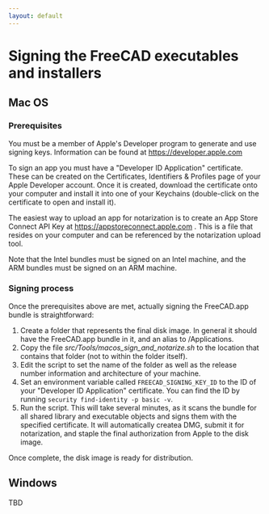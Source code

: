```yaml
---
layout: default
---
```


# Signing the FreeCAD executables and installers

## Mac OS

### Prerequisites
  
You must be a member of Apple's Developer program to generate and use signing keys. Information can be found at https://developer.apple.com

To sign an app you must have a "Developer ID Application" certificate. These can be created on the 
Certificates, Identifiers & Profiles page of your Apple Developer account. Once it is created, download the certificate onto your computer
and install it into one of your Keychains (double-click on the certificate to open and install it).

The easiest way to upload an app for notarization is to create an App Store Connect API Key at https://appstoreconnect.apple.com . This is
a file that resides on your computer and can be referenced by the notarization upload tool.

Note that the Intel bundles must be signed on an Intel machine, and the ARM bundles must be signed on an ARM machine.

### Signing process

Once the prerequisites above are met, actually signing the FreeCAD.app bundle is straightforward:
1. Create a folder that represents the final disk image. In general it should have the FreeCAD.app bundle in it, and an alias to /Applications.
2. Copy the file *src/Tools/macos_sign_and_notarize.sh* to the location that contains that folder (not to within the folder itself).
3. Edit the script to set the name of the folder as well as the release number information and architecture of your machine.
4. Set an environment variable called `FREECAD_SIGNING_KEY_ID` to the ID of your "Developer ID Application" certificate. You can find the
ID by running `security find-identity -p basic -v`.
5. Run the script. This will take several minutes, as it scans the bundle for all shared library and executable objects and signs them with
the specified certificate. It will automatically createa DMG, submit it for notarization, and staple the final authorization from Apple to
the disk image.

Once complete, the disk image is ready for distribution.
  
## Windows

  TBD
